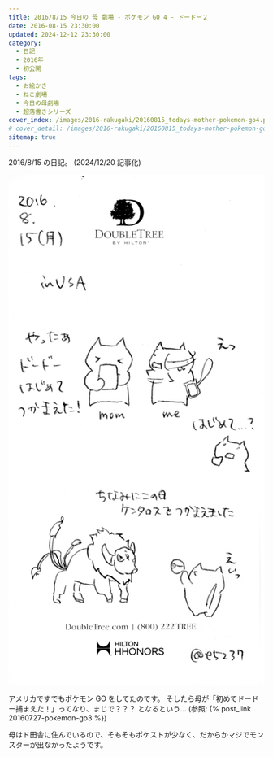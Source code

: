 ```yaml
---
title: 2016/8/15 今日の 母 劇場 - ポケモン GO 4 - ドードー２
date: 2016-08-15 23:30:00
updated: 2024-12-12 23:30:00
category:
  - 日記
  - 2016年
  - 初公開
tags:
  - お絵かき
  - ねこ劇場
  - 今日の母劇場
  - 超落書きシリーズ
cover_index: /images/2016-rakugaki/20160815_todays-mother-pokemon-go4.png
# cover_detail: /images/2016-rakugaki/20160815_todays-mother-pokemon-go4.png
sitemap: true
---
```


2016/8/15 の日記。 (2024/12/20 記事化)

![](/images/2016-rakugaki/20160815_todays-mother-pokemon-go4.png)

アメリカですでもポケモン GO をしてたのです。
そしたら母が「初めてドードー捕まえた！」ってなり、まじで？？？ となるという… (参照: {% post_link 20160727-pokemon-go3 %})


母はド田舎に住んでいるので、そもそもポケストが少なく、だからかマジでモンスターが出なかったようです。
